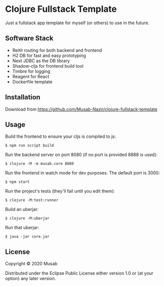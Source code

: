 # Clojure Fullstack Template

Just a fullstack app template for myself (or others) to use in the future.


## Software Stack
* Reitit routing for both backend and frontend
* H2 DB for fast and easy prototyping
* Next JDBC as the DB library
* Shadow-cljs for frontend build tool
* Timbre for logging
* Reagent for React
* Dockerfile template

## Installation

Download from https://github.com/Musab-Nazir/clojure-fullstack-template

## Usage
Build the frontend to ensure your cljs is compiled to js:

    $ npm run script build

Run the backend server on port 8080 (if no port is provided 8888 is used):

    $ clojure -M -m musab.core 8080
    
Run the frontend in watch mode for dev purposes. The default port is 3000:

    $ npm start

Run the project's tests (they'll fail until you edit them):

    $ clojure -M:test:runner

Build an uberjar:

    $ clojure -M:uberjar

Run that uberjar:

    $ java -jar core.jar

## License

Copyright © 2020 Musab

Distributed under the Eclipse Public License either version 1.0 or (at
your option) any later version.
